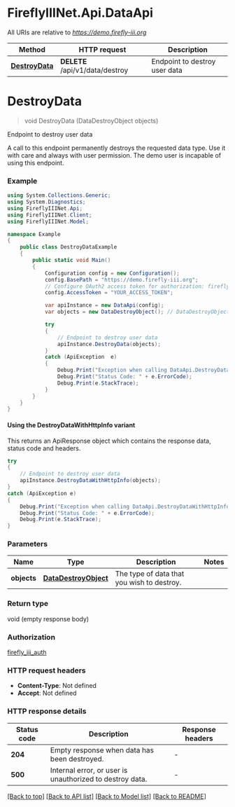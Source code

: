 # FireflyIIINet.Api.DataApi

All URIs are relative to *https://demo.firefly-iii.org*

| Method | HTTP request | Description |
|--------|--------------|-------------|
| [**DestroyData**](DataApi.md#destroydata) | **DELETE** /api/v1/data/destroy | Endpoint to destroy user data |

<a id="destroydata"></a>
# **DestroyData**
> void DestroyData (DataDestroyObject objects)

Endpoint to destroy user data

A call to this endpoint permanently destroys the requested data type. Use it with care and always with user permission. The demo user is incapable of using this endpoint. 

### Example
```csharp
using System.Collections.Generic;
using System.Diagnostics;
using FireflyIIINet.Api;
using FireflyIIINet.Client;
using FireflyIIINet.Model;

namespace Example
{
    public class DestroyDataExample
    {
        public static void Main()
        {
            Configuration config = new Configuration();
            config.BasePath = "https://demo.firefly-iii.org";
            // Configure OAuth2 access token for authorization: firefly_iii_auth
            config.AccessToken = "YOUR_ACCESS_TOKEN";

            var apiInstance = new DataApi(config);
            var objects = new DataDestroyObject(); // DataDestroyObject | The type of data that you wish to destroy.

            try
            {
                // Endpoint to destroy user data
                apiInstance.DestroyData(objects);
            }
            catch (ApiException  e)
            {
                Debug.Print("Exception when calling DataApi.DestroyData: " + e.Message);
                Debug.Print("Status Code: " + e.ErrorCode);
                Debug.Print(e.StackTrace);
            }
        }
    }
}
```

#### Using the DestroyDataWithHttpInfo variant
This returns an ApiResponse object which contains the response data, status code and headers.

```csharp
try
{
    // Endpoint to destroy user data
    apiInstance.DestroyDataWithHttpInfo(objects);
}
catch (ApiException e)
{
    Debug.Print("Exception when calling DataApi.DestroyDataWithHttpInfo: " + e.Message);
    Debug.Print("Status Code: " + e.ErrorCode);
    Debug.Print(e.StackTrace);
}
```

### Parameters

| Name | Type | Description | Notes |
|------|------|-------------|-------|
| **objects** | [**DataDestroyObject**](DataDestroyObject.md) | The type of data that you wish to destroy. |  |

### Return type

void (empty response body)

### Authorization

[firefly_iii_auth](../README.md#firefly_iii_auth)

### HTTP request headers

 - **Content-Type**: Not defined
 - **Accept**: Not defined


### HTTP response details
| Status code | Description | Response headers |
|-------------|-------------|------------------|
| **204** | Empty response when data has been destroyed. |  -  |
| **500** | Internal error, or user is unauthorized to destroy data. |  -  |

[[Back to top]](#) [[Back to API list]](../README.md#documentation-for-api-endpoints) [[Back to Model list]](../README.md#documentation-for-models) [[Back to README]](../README.md)

